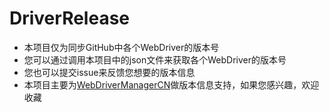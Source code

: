 # DriverRelease

- 本项目仅为同步GitHub中各个WebDriver的版本号
- 您可以通过调用本项目中的json文件来获取各个WebDriver的版本号
- 您也可以提交issue来反馈您想要的版本信息
- 本项目主要为[WebDriverManagerCN](https://gitee.com/Joker_JH/webdrivermanagercn)做版本信息支持，如果您感兴趣，欢迎收藏